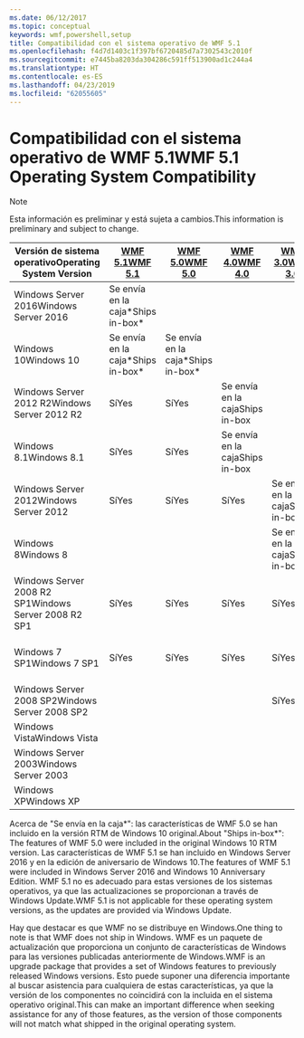 ```yaml
---
ms.date: 06/12/2017
ms.topic: conceptual
keywords: wmf,powershell,setup
title: Compatibilidad con el sistema operativo de WMF 5.1
ms.openlocfilehash: f4d7d1403c1f397bf6720485d7a7302543c2010f
ms.sourcegitcommit: e7445ba8203da304286c591ff513900ad1c244a4
ms.translationtype: HT
ms.contentlocale: es-ES
ms.lasthandoff: 04/23/2019
ms.locfileid: "62055605"
---
```

# <a name="wmf-51-operating-system-compatibility"></a><span data-ttu-id="eead0-103">Compatibilidad con el sistema operativo de WMF 5.1</span><span class="sxs-lookup"><span data-stu-id="eead0-103">WMF 5.1 Operating System Compatibility</span></span>

> [!NOTE]
> <span data-ttu-id="eead0-104">Esta información es preliminar y está sujeta a cambios.</span><span class="sxs-lookup"><span data-stu-id="eead0-104">This information is preliminary and subject to change.</span></span>

| <span data-ttu-id="eead0-105">Versión de sistema operativo</span><span class="sxs-lookup"><span data-stu-id="eead0-105">Operating System Version</span></span> | [<span data-ttu-id="eead0-106">WMF 5.1</span><span class="sxs-lookup"><span data-stu-id="eead0-106">WMF 5.1</span></span>](https://aka.ms/wmf51download) | [<span data-ttu-id="eead0-107">WMF 5.0</span><span class="sxs-lookup"><span data-stu-id="eead0-107">WMF 5.0</span></span>](https://aka.ms/wmf5download) | [<span data-ttu-id="eead0-108">WMF 4.0</span><span class="sxs-lookup"><span data-stu-id="eead0-108">WMF 4.0</span></span>](https://aka.ms/wmf4download) |  [<span data-ttu-id="eead0-109">WMF 3.0</span><span class="sxs-lookup"><span data-stu-id="eead0-109">WMF 3.0</span></span>](https://aka.ms/wmf3download) | [<span data-ttu-id="eead0-110">WMF 2.0</span><span class="sxs-lookup"><span data-stu-id="eead0-110">WMF 2.0</span></span>](https://aka.ms/wmf2download) |
| ------------------------ | ----------- | ----------- | ----------- | ------------ |  ------------- |
| <span data-ttu-id="eead0-111">Windows Server 2016</span><span class="sxs-lookup"><span data-stu-id="eead0-111">Windows Server 2016</span></span> | <span data-ttu-id="eead0-112">Se envía en la caja\*</span><span class="sxs-lookup"><span data-stu-id="eead0-112">Ships in-box\*</span></span> |  |  |  |  |
| <span data-ttu-id="eead0-113">Windows 10</span><span class="sxs-lookup"><span data-stu-id="eead0-113">Windows 10</span></span> | <span data-ttu-id="eead0-114">Se envía en la caja\*</span><span class="sxs-lookup"><span data-stu-id="eead0-114">Ships in-box\*</span></span> | <span data-ttu-id="eead0-115">Se envía en la caja\*</span><span class="sxs-lookup"><span data-stu-id="eead0-115">Ships in-box\*</span></span>  | | | |
| <span data-ttu-id="eead0-116">Windows Server 2012 R2</span><span class="sxs-lookup"><span data-stu-id="eead0-116">Windows Server 2012 R2</span></span>| <span data-ttu-id="eead0-117">Sí</span><span class="sxs-lookup"><span data-stu-id="eead0-117">Yes</span></span> | <span data-ttu-id="eead0-118">Sí</span><span class="sxs-lookup"><span data-stu-id="eead0-118">Yes</span></span> | <span data-ttu-id="eead0-119">Se envía en la caja</span><span class="sxs-lookup"><span data-stu-id="eead0-119">Ships in-box</span></span> |  |  |
| <span data-ttu-id="eead0-120">Windows 8.1</span><span class="sxs-lookup"><span data-stu-id="eead0-120">Windows 8.1</span></span> | <span data-ttu-id="eead0-121">Sí</span><span class="sxs-lookup"><span data-stu-id="eead0-121">Yes</span></span> | <span data-ttu-id="eead0-122">Sí</span><span class="sxs-lookup"><span data-stu-id="eead0-122">Yes</span></span> |  <span data-ttu-id="eead0-123">Se envía en la caja</span><span class="sxs-lookup"><span data-stu-id="eead0-123">Ships in-box</span></span> |  |  |
| <span data-ttu-id="eead0-124">Windows Server 2012</span><span class="sxs-lookup"><span data-stu-id="eead0-124">Windows Server 2012</span></span> | <span data-ttu-id="eead0-125">Sí</span><span class="sxs-lookup"><span data-stu-id="eead0-125">Yes</span></span> | <span data-ttu-id="eead0-126">Sí</span><span class="sxs-lookup"><span data-stu-id="eead0-126">Yes</span></span> | <span data-ttu-id="eead0-127">Sí</span><span class="sxs-lookup"><span data-stu-id="eead0-127">Yes</span></span> |  <span data-ttu-id="eead0-128">Se envía en la caja</span><span class="sxs-lookup"><span data-stu-id="eead0-128">Ships in-box</span></span> | |
| <span data-ttu-id="eead0-129">Windows 8</span><span class="sxs-lookup"><span data-stu-id="eead0-129">Windows 8</span></span> |  |  |  | <span data-ttu-id="eead0-130">Se envía en la caja</span><span class="sxs-lookup"><span data-stu-id="eead0-130">Ships in-box</span></span> | |
| <span data-ttu-id="eead0-131">Windows Server 2008 R2 SP1</span><span class="sxs-lookup"><span data-stu-id="eead0-131">Windows Server 2008 R2 SP1</span></span> | <span data-ttu-id="eead0-132">Sí</span><span class="sxs-lookup"><span data-stu-id="eead0-132">Yes</span></span> | <span data-ttu-id="eead0-133">Sí</span><span class="sxs-lookup"><span data-stu-id="eead0-133">Yes</span></span> | <span data-ttu-id="eead0-134">Sí</span><span class="sxs-lookup"><span data-stu-id="eead0-134">Yes</span></span> |  <span data-ttu-id="eead0-135">Sí</span><span class="sxs-lookup"><span data-stu-id="eead0-135">Yes</span></span>| <span data-ttu-id="eead0-136">Se envía en la caja</span><span class="sxs-lookup"><span data-stu-id="eead0-136">Ships in-box</span></span> |
| <span data-ttu-id="eead0-137">Windows 7 SP1</span><span class="sxs-lookup"><span data-stu-id="eead0-137">Windows 7 SP1</span></span>  | <span data-ttu-id="eead0-138">Sí</span><span class="sxs-lookup"><span data-stu-id="eead0-138">Yes</span></span> | <span data-ttu-id="eead0-139">Sí</span><span class="sxs-lookup"><span data-stu-id="eead0-139">Yes</span></span> | <span data-ttu-id="eead0-140">Sí</span><span class="sxs-lookup"><span data-stu-id="eead0-140">Yes</span></span> | <span data-ttu-id="eead0-141">Sí</span><span class="sxs-lookup"><span data-stu-id="eead0-141">Yes</span></span> | <span data-ttu-id="eead0-142">Se envía en la caja</span><span class="sxs-lookup"><span data-stu-id="eead0-142">Ships in-box</span></span> |
| <span data-ttu-id="eead0-143">Windows Server 2008 SP2</span><span class="sxs-lookup"><span data-stu-id="eead0-143">Windows Server 2008 SP2</span></span> | | | | <span data-ttu-id="eead0-144">Sí</span><span class="sxs-lookup"><span data-stu-id="eead0-144">Yes</span></span> | <span data-ttu-id="eead0-145">Sí</span><span class="sxs-lookup"><span data-stu-id="eead0-145">Yes</span></span> |
| <span data-ttu-id="eead0-146">Windows Vista</span><span class="sxs-lookup"><span data-stu-id="eead0-146">Windows Vista</span></span> | | | | | <span data-ttu-id="eead0-147">Sí</span><span class="sxs-lookup"><span data-stu-id="eead0-147">Yes</span></span> |
| <span data-ttu-id="eead0-148">Windows Server 2003</span><span class="sxs-lookup"><span data-stu-id="eead0-148">Windows Server 2003</span></span>| | | |  | <span data-ttu-id="eead0-149">Sí</span><span class="sxs-lookup"><span data-stu-id="eead0-149">Yes</span></span> |
| <span data-ttu-id="eead0-150">Windows XP</span><span class="sxs-lookup"><span data-stu-id="eead0-150">Windows XP</span></span> | | | |  | <span data-ttu-id="eead0-151">Sí</span><span class="sxs-lookup"><span data-stu-id="eead0-151">Yes</span></span> |

<span data-ttu-id="eead0-152">Acerca de "Se envía en la caja\*": las características de WMF 5.0 se han incluido en la versión RTM de Windows 10 original.</span><span class="sxs-lookup"><span data-stu-id="eead0-152">About "Ships in-box\*": The features of WMF 5.0 were included in the original Windows 10 RTM version.</span></span>
<span data-ttu-id="eead0-153">Las características de WMF 5.1 se han incluido en Windows Server 2016 y en la edición de aniversario de Windows 10.</span><span class="sxs-lookup"><span data-stu-id="eead0-153">The features of WMF 5.1 were included in Windows Server 2016 and Windows 10 Anniversary Edition.</span></span>
<span data-ttu-id="eead0-154">WMF 5.1 no es adecuado para estas versiones de los sistemas operativos, ya que las actualizaciones se proporcionan a través de Windows Update.</span><span class="sxs-lookup"><span data-stu-id="eead0-154">WMF 5.1 is not applicable for these operating system versions, as the updates are provided via Windows Update.</span></span>

<span data-ttu-id="eead0-155">Hay que destacar es que WMF no se distribuye en Windows.</span><span class="sxs-lookup"><span data-stu-id="eead0-155">One thing to note is that WMF does not ship in Windows.</span></span>
<span data-ttu-id="eead0-156">WMF es un paquete de actualización que proporciona un conjunto de características de Windows para las versiones publicadas anteriormente de Windows.</span><span class="sxs-lookup"><span data-stu-id="eead0-156">WMF is an upgrade package that provides a set of Windows features to previously released Windows versions.</span></span>
<span data-ttu-id="eead0-157">Esto puede suponer una diferencia importante al buscar asistencia para cualquiera de estas características, ya que la versión de los componentes no coincidirá con la incluida en el sistema operativo original.</span><span class="sxs-lookup"><span data-stu-id="eead0-157">This can make an important difference when seeking assistance for any of those features, as the version of those components will not match what shipped in the original operating system.</span></span>
